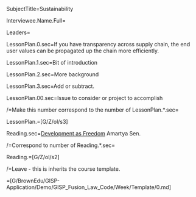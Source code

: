 SubjectTitle=Sustainability

Interviewee.Name.Full=

Leaders=

LessonPlan.0.sec=If you have transparency across supply chain, the end user values can be propagated up the chain more efficiently.

LessonPlan.1.sec=Bit of introduction

LessonPlan.2.sec=More background

LessonPlan.3.sec=Add or subtract.

LessonPlan.00.sec=Issue to consider or project to accomplish

/=Make this number correspond to the number of LessonPlan.*.sec=

LessonPlan.=[G/Z/ol/s3]

Reading.sec=<a href="https://search.library.brown.edu/catalog/b3004179">Development as Freedom</a> Amartya Sen.  

/=Correspond to number of Reading.*.sec=

Reading.=[G/Z/ol/s2]

/=Leave - this is inherits the course template.

=[G/BrownEdu/GISP-Application/Demo/GISP_Fusion_Law_Code/Week/Template/0.md]